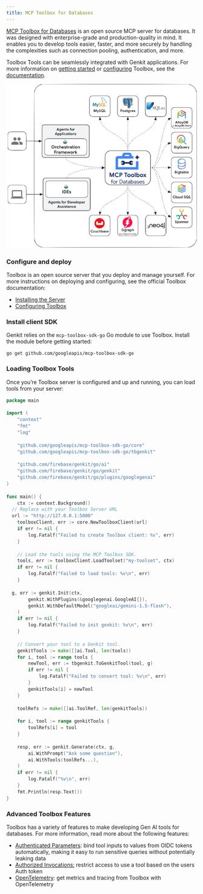 ```yaml
---
title: MCP Toolbox for Databases
---
```


[MCP Toolbox for Databases](https://github.com/googleapis/genai-toolbox) is an open source MCP server for databases. It was designed with enterprise-grade and production-quality in mind. It enables you to develop tools easier, faster, and more securely by handling the complexities such as connection pooling, authentication, and more.

Toolbox Tools can be seamlessly integrated with Genkit applications. For more
information on [getting
started](https://googleapis.github.io/genai-toolbox/getting-started/) or
[configuring](https://googleapis.github.io/genai-toolbox/getting-started/configure/)
Toolbox, see the
[documentation](https://googleapis.github.io/genai-toolbox/getting-started/introduction/).

![architecture](../resources/mcp_db_toolbox.png)

### Configure and deploy

Toolbox is an open source server that you deploy and manage yourself. For more
instructions on deploying and configuring, see the official Toolbox
documentation:

* [Installing the Server](https://googleapis.github.io/genai-toolbox/getting-started/introduction/#installing-the-server)
* [Configuring Toolbox](https://googleapis.github.io/genai-toolbox/getting-started/configure/)

### Install client SDK

Genkit relies on the `mcp-toolbox-sdk-go` Go module to use Toolbox. Install the
module before getting started:

```shell
go get github.com/googleapis/mcp-toolbox-sdk-go
```

### Loading Toolbox Tools

Once you’re Toolbox server is configured and up and running, you can load tools from your server:

```go
package main

import (
	"context"
	"fmt"
	"log"

	"github.com/googleapis/mcp-toolbox-sdk-go/core"
	"github.com/googleapis/mcp-toolbox-sdk-go/tbgenkit"

	"github.com/firebase/genkit/go/ai"
	"github.com/firebase/genkit/go/genkit"
	"github.com/firebase/genkit/go/plugins/googlegenai"
)

func main() {
	ctx := context.Background()
  // Replace with your Toolbox Server URL
  url := "http://127.0.0.1:5000"
	toolboxClient, err := core.NewToolboxClient(url)
	if err != nil {
		log.Fatalf("Failed to create Toolbox client: %v", err)
	}

	// Load the tools using the MCP Toolbox SDK.
	tools, err := toolboxClient.LoadToolset("my-toolset", ctx)
	if err != nil {
		log.Fatalf("Failed to load tools: %v\n", err)
	}

  g, err := genkit.Init(ctx,
		genkit.WithPlugins(&googlegenai.GoogleAI{}),
		genkit.WithDefaultModel("googleai/gemini-1.5-flash"),
	)
	if err != nil {
		log.Fatalf("Failed to init genkit: %v\n", err)
	}

	// Convert your tool to a Genkit tool.
	genkitTools := make([]ai.Tool, len(tools))
	for i, tool := range tools {
		newTool, err := tbgenkit.ToGenkitTool(tool, g)
		if err != nil {
			log.Fatalf("Failed to convert tool: %v\n", err)
		}
		genkitTools[i] = newTool
	}

	toolRefs := make([]ai.ToolRef, len(genkitTools))

	for i, tool := range genkitTools {
		toolRefs[i] = tool
	}

	resp, err := genkit.Generate(ctx, g,
		ai.WithPrompt("Ask some question"),
		ai.WithTools(toolRefs...),
	)
	if err != nil {
		log.Fatalf("%v\n", err)
	}
	fmt.Println(resp.Text())
}
```

### Advanced Toolbox Features

Toolbox has a variety of features to make developing Gen AI tools for databases.
For more information, read more about the following features:

* [Authenticated Parameters](https://googleapis.github.io/genai-toolbox/resources/tools/#authenticated-parameters): bind tool inputs to values from OIDC tokens automatically, making it easy to run sensitive queries without potentially leaking data
* [Authorized Invocations:](https://googleapis.github.io/genai-toolbox/resources/tools/#authorized-invocations)  restrict access to use a tool based on the users Auth token
* [OpenTelemetry](https://googleapis.github.io/genai-toolbox/how-to/export_telemetry/): get metrics and tracing from Toolbox with OpenTelemetry